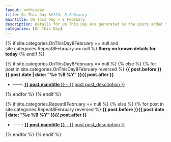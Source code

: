 ```yaml
---
layout: onthisday
title: On This Day &#124; 8 February
maintitle: On This Day — 8 February
description: Details for On This Day are genarated by the posts added to the website so the content is subject to changes/updates over time.
categories: [On This Day]
---
```


{% if site.categories.OnThisDay8February == null and site.categories.Repeat8February == null %}
<strong>Sorry no known details for today</strong>
{% endif %}

{% if site.categories.OnThisDay8February == null %}
{% else %}
{% for post in site.categories.OnThisDay8February reversed %}
<strong>{{ post.before }}{{ post.date | date: "%e %B %Y" }}{{ post.after }}</strong>
<ul>
<li> ——: <a href="{{ post.url }}"><strong>{{ post.maintitle }}</strong> - {{ post.post_description }}</a></li>
</ul>
{% endfor %}
{% endif %}

{% if site.categories.Repeat8February == null %}
{% else %}
{% for post in site.categories.Repeat8February reversed %}
<strong>{{ post.before }}{{ post.date | date: "%e %B %Y" }}{{ post.after }}</strong>
<ul>
<li> ——: <a href="{{ post.url }}"><strong>{{ post.maintitle }}</strong> - {{ post.post_description }}</a></li>
</ul>
{% endfor %}
{% endif %}
